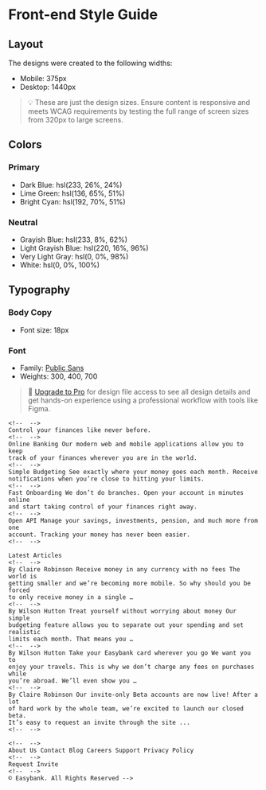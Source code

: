 # Front-end Style Guide

## Layout

The designs were created to the following widths:

- Mobile: 375px
- Desktop: 1440px

> 💡 These are just the design sizes. Ensure content is responsive and meets WCAG requirements by testing the full range of screen sizes from 320px to large screens.

## Colors

### Primary

- Dark Blue: hsl(233, 26%, 24%)
- Lime Green: hsl(136, 65%, 51%)
- Bright Cyan: hsl(192, 70%, 51%)

### Neutral

- Grayish Blue: hsl(233, 8%, 62%)
- Light Grayish Blue: hsl(220, 16%, 96%)
- Very Light Gray: hsl(0, 0%, 98%)
- White: hsl(0, 0%, 100%)

## Typography

### Body Copy

- Font size: 18px

### Font

- Family: [Public Sans](https://fonts.google.com/specimen/Public+Sans)
- Weights: 300, 400, 700

> 💎 [Upgrade to Pro](https://www.frontendmentor.io/pro?ref=style-guide) for design file access to see all design details and get hands-on experience using a professional workflow with tools like Figma.

    <!--  -->
    Control your finances like never before.
    <!--  -->
    Online Banking Our modern web and mobile applications allow you to keep
    track of your finances wherever you are in the world.
    <!--  -->
    Simple Budgeting See exactly where your money goes each month. Receive
    notifications when you’re close to hitting your limits.
    <!--  -->
    Fast Onboarding We don’t do branches. Open your account in minutes online
    and start taking control of your finances right away.
    <!--  -->
    Open API Manage your savings, investments, pension, and much more from one
    account. Tracking your money has never been easier.
    <!--  -->

    Latest Articles
    <!--  -->
    By Claire Robinson Receive money in any currency with no fees The world is
    getting smaller and we’re becoming more mobile. So why should you be forced
    to only receive money in a single …
    <!--  -->
    By Wilson Hutton Treat yourself without worrying about money Our simple
    budgeting feature allows you to separate out your spending and set realistic
    limits each month. That means you …
    <!--  -->
    By Wilson Hutton Take your Easybank card wherever you go We want you to
    enjoy your travels. This is why we don’t charge any fees on purchases while
    you’re abroad. We’ll even show you …
    <!--  -->
    By Claire Robinson Our invite-only Beta accounts are now live! After a lot
    of hard work by the whole team, we’re excited to launch our closed beta.
    It’s easy to request an invite through the site ...
    <!--  -->

    <!--  -->
    About Us Contact Blog Careers Support Privacy Policy
    <!--  -->
    Request Invite
    <!--  -->
    © Easybank. All Rights Reserved -->
